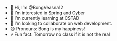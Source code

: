 - 👋 Hi, I’m @BongVeasna12
- 👀 I’m interested in Spring and Cyber 
- 🌱 I’m currently learning at CSTAD
- 💞️ I’m looking to collaborate on web development.
- 😄 Pronouns: Bong is my happiness!
- ⚡ Fun fact: Tomorrow no class if it is not the real 
